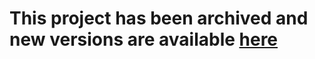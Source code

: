 # This project has been archived and new versions are available [here](https://github.com/UNICT-DMI/unict-telegram-hub)
